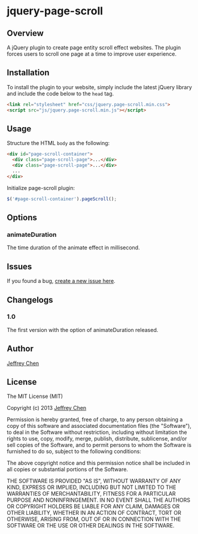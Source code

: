 jquery-page-scroll
==================

Overview
--------

A jQuery plugin to create page entity scroll effect websites. The plugin forces users to scroll one page at a time to improve user experience.

Installation
------------

To install the plugin to your website, simply include the latest jQuery library and include the code below to the `head` tag.

```html
<link rel="stylesheet" href="css/jquery.page-scroll.min.css">
<script src="js/jquery.page-scroll.min.js"></script>
```

Usage
-----

Structure the HTML `body` as the following:

```html
<div id="page-scroll-container">
  <div class="page-scroll-page">...</div>
  <div class="page-scroll-page">...</div>
  ...
</div>
```

Initialize page-scroll plugin:
```javascript
$('#page-scroll-container').pageScroll();
```

Options
-------

### animateDuration
The time duration of the animate effect in millisecond.

Issues
------

If you found a bug, [create a new issue here](https://github.com/gladiacxtylish/jquery-page-scroll/issues).

Changelogs
----------

### 1.0
The first version with the option of animateDuration released.

Author
------

[Jeffrey Chen](http://www.thejeffreychen.com)

License
-------

The MIT License (MIT)

Copyright (c) 2013 [Jeffrey Chen](http://www.thejeffreychen.com)

Permission is hereby granted, free of charge, to any person obtaining a copy of
this software and associated documentation files (the "Software"), to deal in
the Software without restriction, including without limitation the rights to
use, copy, modify, merge, publish, distribute, sublicense, and/or sell copies of
the Software, and to permit persons to whom the Software is furnished to do so,
subject to the following conditions:

The above copyright notice and this permission notice shall be included in all
copies or substantial portions of the Software.

THE SOFTWARE IS PROVIDED "AS IS", WITHOUT WARRANTY OF ANY KIND, EXPRESS OR
IMPLIED, INCLUDING BUT NOT LIMITED TO THE WARRANTIES OF MERCHANTABILITY, FITNESS
FOR A PARTICULAR PURPOSE AND NONINFRINGEMENT. IN NO EVENT SHALL THE AUTHORS OR
COPYRIGHT HOLDERS BE LIABLE FOR ANY CLAIM, DAMAGES OR OTHER LIABILITY, WHETHER
IN AN ACTION OF CONTRACT, TORT OR OTHERWISE, ARISING FROM, OUT OF OR IN
CONNECTION WITH THE SOFTWARE OR THE USE OR OTHER DEALINGS IN THE SOFTWARE.
